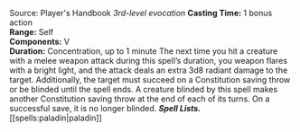 Source: Player's Handbook
*3rd-level evocation*
**Casting Time:** 1 bonus action  
**Range:** Self  
**Components:** V  
**Duration:** Concentration, up to 1 minute
The next time you hit a creature with a melee weapon attack during this spell’s duration, you weapon flares with a bright light, and the attack deals an extra 3d8 radiant damage to the target. Additionally, the target must succeed on a Constitution saving throw or be blinded until the spell ends.
A creature blinded by this spell makes another Constitution saving throw at the end of each of its turns. On a successful save, it is no longer blinded.
***Spell Lists.*** [[spells:paladin|paladin]]